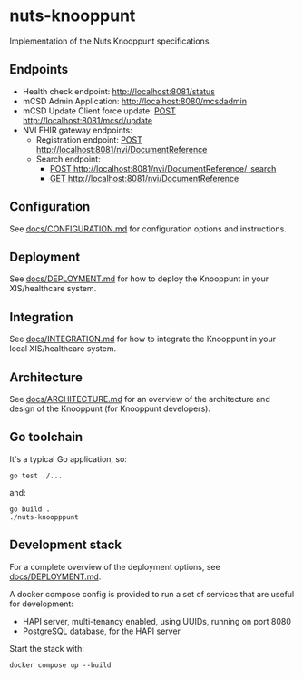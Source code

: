 # nuts-knooppunt

Implementation of the Nuts Knooppunt specifications.

## Endpoints

- Health check endpoint: [http://localhost:8081/status](http://localhost:8081/status)
- mCSD Admin Application: [http://localhost:8080/mcsdadmin](http://localhost:8080/mcsdadmin)
- mCSD Update Client force update: [POST http://localhost:8081/mcsd/update](http://localhost:8081/mcsd/update)
- NVI FHIR gateway endpoints:
  - Registration endpoint: [POST http://localhost:8081/nvi/DocumentReference](http://localhost:8081/nvi/DocumentReference)
  - Search endpoint:
    - [POST http://localhost:8081/nvi/DocumentReference/_search](http://localhost:8081/nvi/DocumentReference/_search)
    - [GET http://localhost:8081/nvi/DocumentReference](http://localhost:8081/nvi/DocumentReference)

## Configuration

See [docs/CONFIGURATION.md](docs/CONFIGURATION.md) for configuration options and instructions.

## Deployment

See [docs/DEPLOYMENT.md](docs/DEPLOYMENT.md) for how to deploy the Knooppunt in your XIS/healthcare system.

## Integration

See [docs/INTEGRATION.md](docs/INTEGRATION.md) for how to integrate the Knooppunt in your local XIS/healthcare system.

## Architecture

See [docs/ARCHITECTURE.md](docs/ARCHITECTURE.md) for an overview of the architecture and design of the Knooppunt (for Knooppunt developers).

## Go toolchain

It's a typical Go application, so:

```shell
go test ./...
```

and:

```shell
go build .
./nuts-knoopppunt
```

## Development stack

For a complete overview of the deployment options, see [docs/DEPLOYMENT.md](docs/DEPLOYMENT.md).

A docker compose config is provided to run a set of services that are useful for development:

- HAPI server, multi-tenancy enabled, using UUIDs, running on port 8080
- PostgreSQL database, for the HAPI server

Start the stack with:

```shell
docker compose up --build
```

